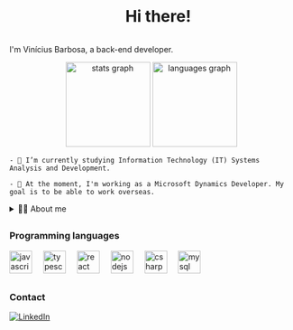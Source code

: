 <!--título-->
<div id="user-content-toc">
  <ul align="center">
    <summary><h1 style="display: inline-block">Hi there!</h1></summary>
</div>
<p>
  I'm Vinícius Barbosa, a back-end developer.
</p>

<!-- GithubStats -->
  <div align="center">
    <img src="https://github-readme-stats.vercel.app/api?username=thatsvinnie&hide_title=false&hide_rank=false&show_icons=true&include_all_commits=true&count_private=true&disable_animations=false&theme=dark&locale=en&hide_border=false&order=1" height="150" alt="stats graph"  />
    <img src="https://github-readme-stats.vercel.app/api/top-langs?username=thatsvinnie&locale=en&hide_title=false&layout=compact&card_width=320&theme=dark&hide_border=false&order=2" height="150" alt="languages graph"  />
  </div>
    
  <!-- Presentation -->
  <p>

    - 🌱 I’m currently studying Information Technology (IT) Systems Analysis and Development.

    - 🔭 At the moment, I'm working as a Microsoft Dynamics Developer. My goal is to be able to work overseas.

  </p>

  <!-- Dropdown -->
  <details>
    <summary>👨‍💻 About me</summary>

    - 💬 I'm 22 years old, currently living in Brazil. I have fluency in English, B2 Cambrigde Level.
    - ⚙ I have experience with JS, Node.JS, C#, MYSQL and Microsoft Dynamics.

  </details>

##

  <!-- Skills: Programming Languages -->
  <div align="left">
    <h3>Programming languages</h3>
    <img src="https://cdn.jsdelivr.net/gh/devicons/devicon/icons/javascript/javascript-original.svg" height="40" alt="javascript logo"  />
    <img width="12" />
    <img src="https://cdn.jsdelivr.net/gh/devicons/devicon/icons/typescript/typescript-original.svg" height="40" alt="typescript logo"  />
    <img width="12" />
    <img src="https://cdn.jsdelivr.net/gh/devicons/devicon/icons/react/react-original.svg" height="40" alt="react logo"  />
    <img width="12" />
    <img src="https://cdn.jsdelivr.net/gh/devicons/devicon/icons/nodejs/nodejs-original.svg" height="40" alt="nodejs logo"  />
    <img width="12" />
    <img src="https://cdn.jsdelivr.net/gh/devicons/devicon/icons/csharp/csharp-original.svg" height="40" alt="csharp logo"  />
    <img width="12" />
    <img src="https://skillicons.dev/icons?i=mysql" height="40" alt="mysql logo"  />
  </div>

##
  <h3>Contact</h3>
  
  <!-- Links -->
  [![LinkedIn](https://img.shields.io/badge/LinkedIn-0077B5?style=for-the-badge&logo=linkedin&logoColor=white)](https://www.linkedin.com/in/vinícius-barbosa-b73851180//)
